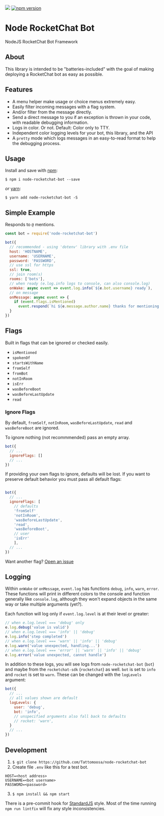 ![](https://travis-ci.com/Tattomoosa/node-rocketchat-bot.svg?branch=master)
[![npm version](https://badge.fury.io/js/node-rocketchat-bot.svg)](https://badge.fury.io/js/node-rocketchat-bot)

# Node RocketChat Bot

NodeJS RocketChat Bot Framework

## About

This library is intended to be "batteries-included" with the goal of making deploying a RocketChat bot as easy as possible.

## Features

* A menu helper make usage or choice menus extremely easy.
* Easily filter incoming messages with a flag system.
* And/or filter from the message directly.
* Send a direct message to you if an exception is thrown in your code, with readable debugging information.
* Logs in color. Or not. Default: Color only to TTY.
* Independent color logging levels for your bot, this library, and the API
* A `pretty` mode which logs messages in an easy-to-read format to help the debugging process.

## Usage

Install and save with [npm](https://www.npmjs.com/):

```
$ npm i node-rocketchat-bot --save
```

*or* [yarn](https://yarnpkg.com/):

```
$ yarn add node-rocketchat-bot -S
```

## Simple Example

Responds to `@` mentions.

``` javascript
const bot = require('node-rocketchat-bot')

bot({
  // recommended - using 'dotenv' library with .env file
  host: 'HOSTNAME',
  username: 'USERNAME',
  password: 'PASSWORD',
  // use ssl for https
  ssl: true,
  // join room(s)
  rooms: ['bots'],
  // when ready (e.log.info logs to console, can also console.log)
  onWake: async event => event.log.info(`${e.bot.username} ready`),
  // on message
  onMessage: async event => {
    if (event.flags.isMentioned)
      event.respond(`hi ${e.message.author.name} thanks for mentioning me`)
  }
})
```

## Flags

Built in flags that can be ignored or checked easily.

* `isMentioned`
* `spokenOf`
* `startsWithName`
* `fromSelf`
* `fromBot`
* `notInRoom`
* `isErr`
* `wasBeforeBoot`
* `wasBeforeLastUpdate`
* `read`

### Ignore Flags

By default, `fromSelf`, `notInRoom`, `wasBeforeLastUpdate`, `read` and `wasBeforeBoot` are ignored.

To ignore nothing (not recommmended) pass an empty array.

``` javascript
bot({
  // ...
  ignoreFlags: []
  // ...
})
```

If providing your own flags to ignore, defaults will be lost. If you want to preserve default behavior you must pass all default flags:

``` javascript

bot({
  // ...
  ignoreFlags: [
    // defaults
    'fromSelf'
    'notInRoom',
    'wasBeforeLastUpdate',
    'read',
    'wasBeforeBoot',
    // user
    'isErr'
    ],
  // ...
})
```

Want another flag? [Open an issue](https://github.com/Tattomoosa/node-rocketchat-bot/issues/new)

## Logging

Within `onWake` or `onMessage`, `event.log` has functions `debug`, `info`,
`warn`, `error`. These functions will print in different colors to the console
and function generally like `console.log`, although they won't expand objects
in the same way or take multiple arguments (yet?).

Each function will log only if `event.log.level` is at their level or greater:

``` javascript
// when e.log.level === 'debug' only
e.log.debug('value is valid')
// when e.log.level === 'info' || 'debug'
e.log.info('step completed')
// when e.log.level === 'warn' || 'info' || 'debug'
e.log.warn('value unexpected, handling...')
// when e.log.level === 'error' || 'warn' || 'info' || 'debug'
e.log.error('value unexpected, cannot handle')
```

In addition to these logs, you will see logs from `node-rocketchat-bot` (`bot`)
and maybe from the `rocketchat-sdk` (`rocketchat`) as well. `bot` is set to
`info` and `rocket` is set to `warn`. These can be changed
with the `logLevels` argument:
``` javascript
bot({
  // ...
  // all values shown are default
  logLevels: {
    user: 'debug',
    bot: 'info',
    // unspecified arguments also fall back to defaults
    // rocket: 'warn',
  }
  // ...
})
```

## Development

1. `$ git clone https://github.com/Tattomoosa/node-rocketchat-bot`
2. Create file `.env` like this for a test bot.
  ```
  HOST=<host address>
  USERNAME=<bot username>
  PASSWORD=<password>
  ```
3. `$ npm install && npm start`

There is a pre-commit hook for [StandardJS](https://standardjs.com/) style.
Most of the time running `npm run lintfix` will fix any style inconsistencies.
